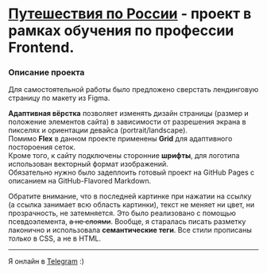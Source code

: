 # [Путешествия по России](https://nutkatuz.github.io/Russian-travel/) - проект в рамках обучения по профессии Frontend.

### Описание проекта

Для самостоятельной работы было предложено сверстать лендинговую страницу по макету из Figma.  

__Адаптивная вёрстка__ позволяет изменять дизайн страницы (размер и положение элементов сайта) в зависимости от разрешения экрана в пикселях и ориентации девайса (portrait/landscape).  
Помимо __Flex__ в данном проекте применены **Grid** для адаптивного постороения сеток.  
Кроме того, к сайту подключены сторонние __шрифты__, для логотипа использован векторный формат изображений.  
Обязательно нужно было задеплоить готовый проект на GitHub Pages с описанием на GitHub-Flavored Markdown.

Обратите внимание, что в последней картинке при нажатии на ссылку (а ссылка занимает всю область картинки), текст не меняет ни цвет, ни прозрачность, не затемняется. Это было реализовано с помощью псевдоэлемента, ~~а не слоями~~. Вообще, я старалась писать разметку лаконично и использовала **семантические теги**. Все стили прописаны _только_ в CSS, а не в HTML.
***
Я онлайн в [Telegram](https://t.me/revidovich) :)
